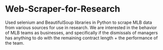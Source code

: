 # Web-Scraper-for-Research
Used selenium and BeautifulSoup libraries in Python to scrape MLB data from various sources for use in research. We are interested in the behavior of MLB teams as businesses, and specifically if the dismissals of managers has anything to do with the remaining contract length + the performance of the team. 
